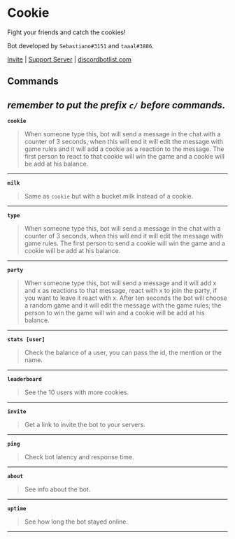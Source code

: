# **Cookie**
Fight your friends and catch the cookies!

Bot developed by `Sebastiano#3151` and `taaal#3886`.

[Invite](https://discord.com/oauth2/authorize?client_id=638483485417406495&permissions=84032&scope=bot) | [Support Server](https://discord.gg/vCUpW9E) | [discordbotlist.com](https://discordbotlist.com/bots/cookie-fighter)

## Commands
*remember to put the prefix `c/` before commands.*
---
**`cookie`**
> When someone type this, bot will send a message in the chat with a counter of 3 seconds, when this will end it will edit the message with game rules and it will add a cookie as a reaction to the message. 
The first person to react to that cookie will win the game and a cookie will be add at his balance.

---
**`milk`**
> Same as `cookie` but with a bucket milk instead of a cookie.
---
**`type`**
> When someone type this, bot will send a message in the chat with a counter of 3 seconds, when this will end it will edit the message with game rules.
The first person to send a cookie will win the game and a cookie will be add at his balance.
---
**`party`**
> When someone type this, bot will send a message and it will add x and x as reactions to that message, react with x to join the party, if you want to leave it react with x.
After ten seconds the bot will choose a random game and it will edit the message with the game rules, the person to win the game will win and a cookie will be add at his balance.
---
**`stats [user]`**
> Check the balance of a user, you can pass the id, the mention or the name.
---
**`leaderboard`**
> See the 10 users with more cookies.
---
**`invite`**
> Get a link to invite the bot to your servers.
---
**`ping`**
> Check bot latency and response time.
---
**`about`**
> See info about the bot.
---
**`uptime`**
> See how long the bot stayed online.
---
